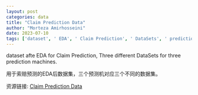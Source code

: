 ```yaml
---
layout: post
categories: data
title: "Claim Prediction Data"
author: "Morteza Amirhosseini"
date: 2023-07-10
tags: ['dataset', ' EDA', ' Claim Prediction', ' DataSets', ' prediction machines']
---
```


dataset afte EDA for Claim Prediction, Three different DataSets for three prediction machines.

用于索赔预测的EDA后数据集，三个预测机对应三个不同的数据集。

资源链接: [Claim Prediction Data](https://doi.org/10.57760/sciencedb.08824)
